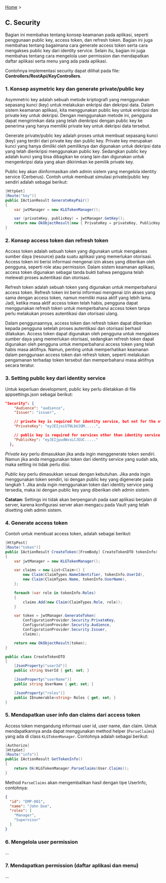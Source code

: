 ﻿[Home](../../readme.md) >

## C. Security

Bagian ini membahas tentang konsep keamanan pada aplikasi, seperti penggunaan public key,
access token, dan refresh token. Bagian ini juga membahas tentang bagaimana cara generate access token
serta cara mengakses public key dari identity service. Selain itu, bagian ini juga membahas tentang
cara mengelola user permission dan mendapatkan daftar aplikasi serta menu yang ada pada aplikasi.

Contohnya implementasi security dapat dilihat pada file: **Controllers/RestApi/KeyControllers**.

### <a name="asymetrickey"></a>1. Konsep asymetric key dan generate private/public key

Asymmetric key adalah sebuah metode kriptografi yang menggunakan sepasang kunci (key) untuk melakukan enkripsi dan dekripsi data. Dalam sistem keamanan aplikasi, kita menggunakan public key untuk enkripsi dan private key untuk dekripsi. Dengan menggunakan metode ini, pengguna dapat mengirimkan data yang telah dienkripsi dengan public key ke penerima yang hanya memiliki private key untuk dekripsi data tersebut.

Generate private/public key adalah proses untuk membuat sepasang kunci (key) yang terdiri dari private key dan public key. Private key merupakan kunci yang hanya dimiliki oleh pemiliknya dan digunakan untuk dekripsi data yang telah dienkripsi menggunakan public key. Sedangkan public key adalah kunci yang bisa dibagikan ke orang lain dan digunakan untuk mengenkripsi data yang akan dikirimkan ke pemilik private key.

Public key akan diinformasikan oleh admin sistem yang mengelola identity service (Cerberus).
Contoh untuk membuat simulasi private/public key sendiri adalah sebagai berikut:

```csharp
[HttpGet]
[Route("key")]
public IActionResult GenerateKeyPair()
{
    var jwtManager = new KLGTokenManager();

    var (privateKey, publicKey) = jwtManager.GetKey();
    return new OkObjectResult(new { PrivateKey = privateKey, PublicKey = publicKey });
}
```

### <a name="token"></a>2. Konsep access token dan refresh token

Access token adalah sebuah token yang digunakan untuk mengakses sumber daya (resource) pada suatu aplikasi yang memerlukan otorisasi. Access token ini berisi informasi mengenai izin akses yang diberikan oleh pengguna, seperti role atau permission. Dalam sistem keamanan aplikasi, access token digunakan sebagai tanda bukti bahwa pengguna telah melewati proses autentikasi dan otorisasi.

Refresh token adalah sebuah token yang digunakan untuk memperbaharui access token. Refresh token ini berisi informasi mengenai izin akses yang sama dengan access token, namun memiliki masa aktif yang lebih lama. Jadi, ketika masa aktif access token telah habis, pengguna dapat menggunakan refresh token untuk memperbaharui access token tanpa perlu melakukan proses autentikasi dan otorisasi ulang.

Dalam penggunaannya, access token dan refresh token dapat diberikan kepada pengguna setelah proses autentikasi dan otorisasi berhasil dilakukan. Access token dapat digunakan oleh pengguna untuk mengakses sumber daya yang memerlukan otorisasi, sedangkan refresh token dapat digunakan oleh pengguna untuk memperbaharui access token yang telah habis masa aktifnya. Namun, penting untuk memperhatikan keamanan dalam penggunaan access token dan refresh token, seperti melakukan pengamanan terhadap token tersebut dan memperbaharui masa aktifnya secara teratur.


### <a name="setting"></a>3. Setting public key dari identity service

Untuk keperluan development, public key perlu diletakkan di file appsettings.json sebagai berikut:

```json
"Security": {
    "Audience": "audience",
    "Issuer": "issuer",

    // private key is required for identity service, but not for the others
    "PrivateKey": "eyJEIjoiSTNLbUJQM.....",

    // public key is required for services other than identity service
    "PublicKey": "eyJEIjpudWxsLCJEUC....."
  },
```

_Private key_ perlu dimasukkan jika anda ingin menggenerate token sendiri. Namun jika anda menggunakan token dari identity service yang sudah ada, maka setting ini tidak perlu diisi.

_Public key_ perlu dimasukkan sesuai dengan kebutuhan. Jika anda ingin menggunakan token sendiri, isi dengan public key yang digenerate pada langkah 1. Jika anda ingin menggunakan token dari identity service yang tersedia, maka isi dengan public key yang diberikan oleh admin sistem.

**Catatan:** Settings ini tidak akan berpengaruh pada saat aplikasi berjalan di server, karena konfigurasi server akan mengacu pada Vault yang telah disetting oleh admin sistem.

### <a name="generate"></a>4. Generate access token

Contoh untuk membuat access token, adalah sebagai berikut:
```csharp
[HttpPost]
[Route("token")]
public IActionResult CreateToken([FromBody] CreateTokenDTO tokenInfo)
{
    var jwtManager = new KLGTokenManager();

    var claims = new List<Claim>() {
        new Claim(ClaimTypes.NameIdentifier, tokenInfo.UserId),
        new Claim(ClaimTypes.Name, tokenInfo.UserName),
    };

    foreach (var role in tokenInfo.Roles)
    {
        claims.Add(new Claim(ClaimTypes.Role, role));
    }

    var token = jwtManager.GenerateToken(
        ConfigurationProvider.Security.PrivateKey,
        ConfigurationProvider.Security.Audience,
        ConfigurationProvider.Security.Issuer,
        claims);

    return new OkObjectResult(token);
}

public class CreateTokenDTO
{
    [JsonProperty("userId")]
    public string UserId { get; set; }

    [JsonProperty("userName")]
    public string UserName { get; set; }

    [JsonProperty("roles")]
    public IEnumerable<string> Roles { get; set; }
}
```

### <a name="userinfo"></a>5. Mendapatkan user info dan claims dari access token

Access token mengandung informasi user id, user name, dan claim. Untuk mendapatkannya anda dapat
menggunakan method helper (`ParseClaims`) yang ada di class `KLGTokenManager`. Contohnya adalah sebagai berikut:

```csharp
[Authorize]
[HttpGet]
[Route("info")]
public IActionResult GetTokenInfo()
{
    return Ok(KLGTokenManager.ParseClaims(User.Claims));
}
```

Method `ParseClaims` akan mengembalikan hasil dengan tipe UserInfo, contohnya:

```json
{
  "id": "EMP-001",
  "name": "John Doe",
  "roles": [
    "Manager",
    "Supervisor"
  ]
}
```

### <a name="managepermission"></a>6. Mengelola user permission
...

### <a name="getpermission"></a>7. Mendapatkan permission (daftar aplikasi dan menu)
...
